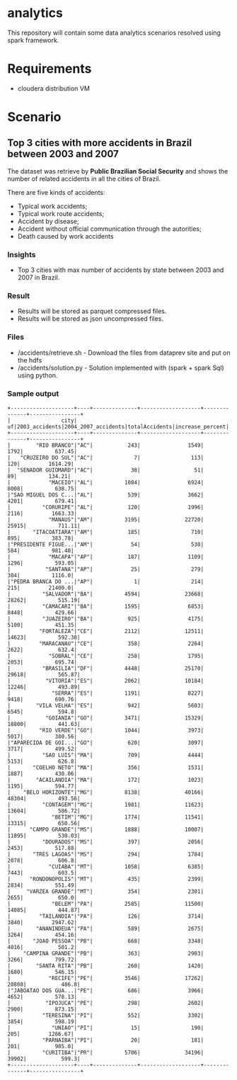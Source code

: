 # analytics

This repository will contain some data analytics scenarios resolved using spark framework.

# Requirements
- cloudera distribution VM

# Scenario

## Top 3 cities with more accidents in Brazil between 2003 and 2007

The dataset was retrieve by **Public Brazilian Social Security** and shows the number of related accidents in all the cities of Brazil.

There are five kinds of accidents:
- Typical work accidents;
- Typical work route accidents;
- Accident by disease;
- Accident without official communication through the autorities;
- Death caused by work accidents

### Insights
- Top 3 cities with max number of accidents by state between 2003 and 2007 in Brazil.

### Result
- Results will be stored as parquet compressed files.
- Results will be stored as json uncompressed files.

### Files
- /accidents/retrieve.sh - Download the files from dataprev site and put on the hdfs
- /accidents/solution.py - Solution implemented with (spark + spark Sql) using python.

### Sample output
```
+--------------------+----+--------------+-------------------+--------------+----------------+
|                city|  uf|2003_accidents|2004_2007_accidents|totalAccidents|increase_percent|
+--------------------+----+--------------+-------------------+--------------+----------------+
|        "RIO BRANCO"|"AC"|           243|               1549|          1792|          637.45|
|   "CRUZEIRO DO SUL"|"AC"|             7|                113|           120|         1614.29|
|  "SENADOR GUIOMARD"|"AC"|            38|                 51|            89|          134.21|
|            "MACEIO"|"AL"|          1084|               6924|          8008|          638.75|
|"SAO MIGUEL DOS C...|"AL"|           539|               3662|          4201|          679.41|
|          "CORURIPE"|"AL"|           120|               1996|          2116|         1663.33|
|            "MANAUS"|"AM"|          3195|              22720|         25915|          711.11|
|       "ITACOATIARA"|"AM"|           185|                710|           895|          383.78|
|"PRESIDENTE FIGUE...|"AM"|            54|                530|           584|          981.48|
|            "MACAPA"|"AP"|           187|               1109|          1296|          593.05|
|           "SANTANA"|"AP"|            25|                279|           304|          1116.0|
|"PEDRA BRANCA DO ...|"AP"|             1|                214|           215|         21400.0|
|          "SALVADOR"|"BA"|          4594|              23668|         28262|          515.19|
|          "CAMACARI"|"BA"|          1595|               6853|          8448|          429.66|
|          "JUAZEIRO"|"BA"|           925|               4175|          5100|          451.35|
|         "FORTALEZA"|"CE"|          2112|              12511|         14623|          592.38|
|         "MARACANAU"|"CE"|           358|               2264|          2622|           632.4|
|            "SOBRAL"|"CE"|           258|               1795|          2053|          695.74|
|          "BRASILIA"|"DF"|          4448|              25170|         29618|          565.87|
|           "VITORIA"|"ES"|          2062|              10184|         12246|          493.89|
|             "SERRA"|"ES"|          1191|               8227|          9418|          690.76|
|        "VILA VELHA"|"ES"|           942|               5603|          6545|           594.8|
|           "GOIANIA"|"GO"|          3471|              15329|         18800|          441.63|
|         "RIO VERDE"|"GO"|          1044|               3973|          5017|          380.56|
|"APARECIDA DE GOI...|"GO"|           620|               3097|          3717|          499.52|
|          "SAO LUIS"|"MA"|           709|               4444|          5153|           626.8|
|       "COELHO NETO"|"MA"|           356|               1531|          1887|          430.06|
|        "ACAILANDIA"|"MA"|           172|               1023|          1195|          594.77|
|    "BELO HORIZONTE"|"MG"|          8138|              40166|         48304|          493.56|
|          "CONTAGEM"|"MG"|          1981|              11623|         13604|          586.72|
|             "BETIM"|"MG"|          1774|              11541|         13315|          650.56|
|      "CAMPO GRANDE"|"MS"|          1888|              10007|         11895|          530.03|
|          "DOURADOS"|"MS"|           397|               2056|          2453|          517.88|
|       "TRES LAGOAS"|"MS"|           294|               1784|          2078|           606.8|
|            "CUIABA"|"MT"|          1058|               6385|          7443|           603.5|
|      "RONDONOPOLIS"|"MT"|           435|               2399|          2834|          551.49|
|     "VARZEA GRANDE"|"MT"|           354|               2301|          2655|           650.0|
|             "BELEM"|"PA"|          2585|              11500|         14085|          444.87|
|         "TAILANDIA"|"PA"|           126|               3714|          3840|         2947.62|
|        "ANANINDEUA"|"PA"|           589|               2675|          3264|          454.16|
|       "JOAO PESSOA"|"PB"|           668|               3348|          4016|           501.2|
|    "CAMPINA GRANDE"|"PB"|           363|               2903|          3266|          799.72|
|        "SANTA RITA"|"PB"|           260|               1420|          1680|          546.15|
|            "RECIFE"|"PE"|          3546|              17262|         20808|           486.8|
|"JABOATAO DOS GUA...|"PE"|           686|               3966|          4652|          578.13|
|           "IPOJUCA"|"PE"|           298|               2602|          2900|          873.15|
|          "TERESINA"|"PI"|           552|               3302|          3854|          598.19|
|             "UNIAO"|"PI"|            15|                190|           205|         1266.67|
|          "PARNAIBA"|"PI"|            20|                181|           201|           905.0|
|          "CURITIBA"|"PR"|          5706|              34196|         39902|           599.3|
+--------------------+----+--------------+-------------------+--------------+----------------+

```
